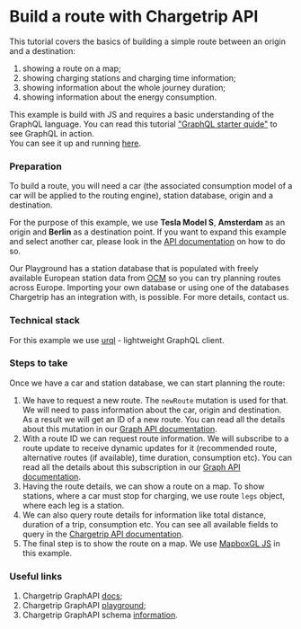 # Build a route with Chargetrip API

This tutorial covers the basics of building a simple route between an origin and a destination:

1.  showing a route on a map;
2.  showing charging stations and charging time information;
3.  showing information about the whole journey duration;
4.  showing information about the energy consumption.

This example is build with JS and requires a basic understanding of the GraphQL language. You can read this tutorial ["GraphQL starter quide"]() to see GraphQL in action.  
You can see it up and running [here](https://chargetrip.github.io/examples/route/).

### Preparation

To build a route, you will need a car (the associated consumption model of a car will be applied to the routing engine), station database, origin and a destination.

For the purpose of this example, we use **Tesla Model S**, **Amsterdam** as an origin and **Berlin** as a destination point. If you want to expand this example and select another car, please look in the [API documentation](https://docs.chargetrip.com/#cars) on how to do so.

Our Playground has a station database that is populated with freely available European station data from [OCM](https://openchargemap.org/site) so you can try planning routes across Europe. Importing your own database or using one of the databases Chargetrip has an integration with, is possible. For more details, contact us.

### Technical stack

For this example we use [urql](https://formidable.com/open-source/urql/) - lightweight GraphQL client.

### Steps to take

Once we have a car and station database, we can start planning the route:

1. We have to request a new route. The `newRoute` mutation is used for that. We will need to pass information about the car, origin and destination. As a result we will get an ID of a new route. You can read all the details about this mutation in our [Graph API documentation](https://docs.chargetrip.com/#request-a-new-route).
2. With a route ID we can request route information. We will subscribe to a route update to receive dynamic updates for it (recommended route, alternative routes (if available), time duration, consumption etc). You can read all the details about this subscription in our [Graph API documentation](https://docs.chargetrip.com/#subscribe-to-route-updates).
3. Having the route details, we can show a route on a map. To show stations, where a car must stop for charging, we use route `legs` object, where each leg is a station.
4. We can also query route details for information like total distance, duration of a trip, consumption etc. You can see all available fields to query in the [Chargetrip API documentation](https://docs.chargetrip.com/#get-route-details).
5. The final step is to show the route on a map. We use [MapboxGL JS](https://docs.mapbox.com/mapbox-gl-js/overview/#quickstart) in this example.

### Useful links

1. Chargetrip GraphAPI [docs](https://docs.chargetrip.com/);
2. Chargetrip GraphAPI [playground](https://playground.chargetrip.com/);
3. Chargetrip GraphAPI schema [information](https://voyager.chargetrip.com/).
